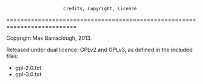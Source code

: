                          Credits, Copyright, License
==========================================================================

Copyright Max Barraclough, 2013.

Released under dual licence: GPLv2 and GPLv3, as defined in the included files:

*   gpl-2.0.txt
*   gpl-3.0.txt

